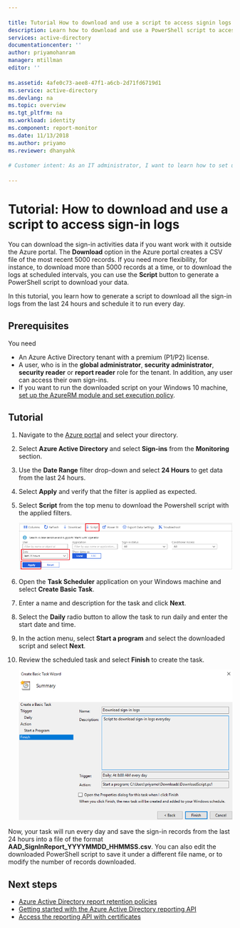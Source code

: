 ```yaml
---

title: Tutorial How to download and use a script to access signin logs | Microsoft Docs
description: Learn how to download and use a PowerShell script to access signin logs.
services: active-directory
documentationcenter: ''
author: priyamohanram
manager: mtillman
editor: ''

ms.assetid: 4afe0c73-aee8-47f1-a6cb-2d71fd6719d1
ms.service: active-directory
ms.devlang: na
ms.topic: overview
ms.tgt_pltfrm: na
ms.workload: identity
ms.component: report-monitor
ms.date: 11/13/2018
ms.author: priyamo
ms.reviewer: dhanyahk  

# Customer intent: As an IT administrator, I want to learn how to set up a script to download sign-in activity logs periodically, so that I can indefinitely retain all the sign-ins data in my tenant without manual intervention.

---
```


# Tutorial: How to download and use a script to access sign-in logs

You can download the sign-in activities data if you want work with it outside the Azure portal. The **Download** option in the Azure portal creates a CSV file of the most recent 5000 records. If you need more flexibility, for instance, to download more than 5000 records at a time, or to download the logs at scheduled intervals, you can use the **Script** button to generate a PowerShell script to download your data.

In this tutorial, you learn how to generate a script to download all the sign-in logs from the last 24 hours and schedule it to run every day. 

## Prerequisites

You need

* An Azure Active Directory tenant with a premium (P1/P2) license. 
* A user, who is in the **global administrator**, **security administrator**, **security reader** or **report reader** role for the tenant. In addition, any user can access their own sign-ins. 
* If you want to run the downloaded script on your Windows 10 machine, [set up the AzureRM module and set execution policy](concept-sign-ins.md#running-the-script-on-a-windows-10-machine).

## Tutorial

1. Navigate to the [Azure portal](https://portal.azure.com) and select your directory.
2. Select **Azure Active Directory** and select **Sign-ins** from the **Monitoring** section. 
3. Use the **Date Range** filter drop-down and select **24 Hours** to get data from the last 24 hours. 
4. Select **Apply** and verify that the filter is applied as expected. 
5. Select **Script** from the top menu to download the Powershell script with the applied filters.

     ![Download script](./media/tutorial-signin-logs-download-script/download-script.png)
     
6. Open the **Task Scheduler** application on your Windows machine and select **Create Basic Task**.
7. Enter a name and description for the task and click **Next**.
8. Select the **Daily** radio button to allow the task to run daily and enter the start date and time.
9. In the action menu, select **Start a program** and select the downloaded script and select **Next**. 
10. Review the scheduled task and select **Finish** to create the task.

     ![Create task](./media/tutorial-signin-logs-download-script/create-task.png)

Now, your task will run every day and save the sign-in records from the last 24 hours into a file of the format **AAD_SignInReport_YYYYMMDD_HHMMSS.csv**. You can also edit the downloaded PowerShell script to save it under a different file name, or to modify the number of records downloaded. 

## Next steps

* [Azure Active Directory report retention policies](reference-reports-data-retention.md)
* [Getting started with the Azure Active Directory reporting API](concept-reporting-api.md)
* [Access the reporting API with certificates](tutorial-access-api-with-certificates.md)
